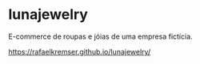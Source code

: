 # lunajewelry
E-commerce de roupas e jóias de uma empresa fictícia.

https://rafaelkremser.github.io/lunajewelry/
